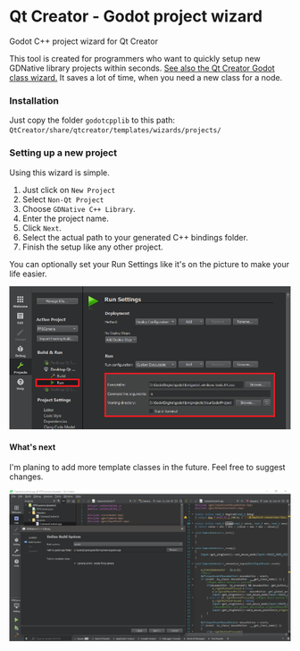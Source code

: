 # Qt Creator - Godot project wizard
Godot C++ project wizard for Qt Creator

This tool is created for programmers who want to quickly setup new GDNative library projects within seconds.
[See also the Qt Creator Godot class wizard.](https://github.com/CZHeron/Qt-Creator-Godot-class-wizard/) It saves a lot of time, when you need a new class for a node.

### Installation
Just copy the folder `godotcpplib` to this path:
`QtCreator/share/qtcreator/templates/wizards/projects/`

### Setting up a new project
Using this wizard is simple. 
1. Just click on `New Project`
1. Select `Non-Qt Project` 
1. Choose `GDNative C++ Library`.
1. Enter the project name.
1. Click `Next`.
1. Select the actual path to your generated C++ bindings folder.
1. Finish the setup like any other project.

You can optionally set your Run Settings like it's on the picture to make your life easier.

![Image](/RunSettings.png)

#### What's next
I'm planing to add more template classes in the future.
Feel free to suggest changes.

![Image](/img.png)
